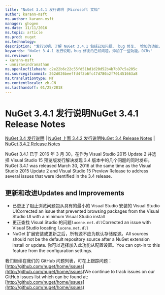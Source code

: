 ```yaml
---
title: "NuGet 3.4.1 发行说明 |Microsoft 文档"
author: karann-msft
ms.author: karann-msft
manager: ghogen
ms.date: 11/11/2016
ms.topic: article
ms.prod: nuget
ms.technology: 
description: "发行说明，了解 NuGet 3.4.1 包括已知问题、 bug 修复、 增加的功能，以及 DCRs。"
keywords: "NuGet 3.4.1 发行说明，bug 修复的已知问题，添加了一些功能，DCRs"
ms.reviewer:
- karann-msft
- unniravindranathan
ms.openlocfilehash: c2e22b6c22c55fd51bd1d20d52b4b7b07c5a205c
ms.sourcegitcommit: 262d026beeffd4f3b6fc47d780a2f701451663a8
ms.translationtype: MT
ms.contentlocale: zh-CN
ms.lasthandoff: 01/25/2018
---
```

# <a name="nuget-341-release-notes"></a><span data-ttu-id="7c88b-104">NuGet 3.4.1 发行说明</span><span class="sxs-lookup"><span data-stu-id="7c88b-104">NuGet 3.4.1 Release Notes</span></span>

<span data-ttu-id="7c88b-105">[NuGet 3.4 发行说明](../release-notes/nuget-3.4.md) | [NuGet 上面 3.4.2 发行说明](../release-notes/nuget-3.4.2.md)</span><span class="sxs-lookup"><span data-stu-id="7c88b-105">[NuGet 3.4 Release Notes](../release-notes/nuget-3.4.md) | [NuGet 3.4.2 Release Notes](../release-notes/nuget-3.4.2.md)</span></span>

<span data-ttu-id="7c88b-106">NuGet 3.4.1 已于 2016 年 3 月 30，在作为 Visual Studio 2015 Update 2 并选择 Visual Studio 15 预览版发行解决发现 3.4 版本中的几个问题的同时发布。</span><span class="sxs-lookup"><span data-stu-id="7c88b-106">NuGet 3.4.1 was released March 30, 2016 at the same time as the Visual Studio 2015 Update 2 and Visual Studio 15 Preview Release to address several issues that were identified in the 3.4 release.</span></span>

## <a name="updates-and-improvements"></a><span data-ttu-id="7c88b-107">更新和改进</span><span class="sxs-lookup"><span data-stu-id="7c88b-107">Updates and Improvements</span></span>

* <span data-ttu-id="7c88b-108">已更正了阻止浏览问题包从具有的最小的 Visual Studio 安装的 Visual Studio UI</span><span class="sxs-lookup"><span data-stu-id="7c88b-108">Corrected an issue that prevented browsing packages from the Visual Studio UI with a minimum Visual Studio install</span></span>
* <span data-ttu-id="7c88b-109">更正查找 Visual Studio 的问题`lucene.net.dll`</span><span class="sxs-lookup"><span data-stu-id="7c88b-109">Corrected an issue with Visual Studio locating `lucene.net.dll`</span></span>
* <span data-ttu-id="7c88b-110">NuGet 扩展安装或更新之后，所有源不应为默认存储库源。</span><span class="sxs-lookup"><span data-stu-id="7c88b-110">All sources should not be the default repository source after a NuGet extension install or update.</span></span>  <span data-ttu-id="7c88b-111">你可以选择加入此功能从配置设置。</span><span class="sxs-lookup"><span data-stu-id="7c88b-111">You can opt-in to this feature from the configuration settings.</span></span>

<span data-ttu-id="7c88b-112">我们继续在我们的 GitHub 问题列表，可在上跟踪问题： [http://github.com/nuget/home/issues](http://github.com/nuget/home/issues)</span><span class="sxs-lookup"><span data-stu-id="7c88b-112">We continue to track issues on our GitHub issues list which can be found at: [http://github.com/nuget/home/issues](http://github.com/nuget/home/issues)</span></span>